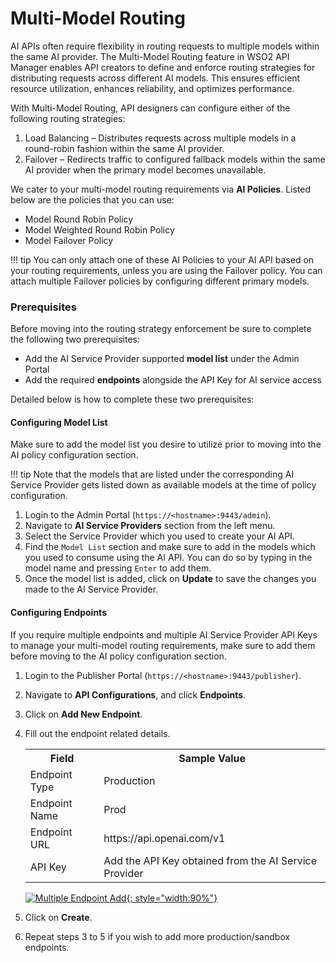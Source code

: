 # Multi-Model Routing

AI APIs often require flexibility in routing requests to multiple models within the same AI provider. The Multi-Model Routing feature in WSO2 API Manager enables API creators to define and enforce routing strategies for distributing requests across different AI models. This ensures efficient resource utilization, enhances reliability, and optimizes performance.

With Multi-Model Routing, API designers can configure either of the following routing strategies:

1. Load Balancing – Distributes requests across multiple models in a round-robin fashion within the same AI provider.
2. Failover – Redirects traffic to configured fallback models within the same AI provider when the primary model becomes unavailable.

We cater to your multi-model routing requirements via **AI Policies**. Listed below are the policies that you can use:

- Model Round Robin Policy
- Model Weighted Round Robin Policy
- Model Failover Policy

!!! tip
     You can only attach one of these AI Policies to your AI API based on your routing requirements, unless you are using the Failover policy. You can attach multiple Failover policies by configuring different primary models.

### Prerequisites

Before moving into the routing strategy enforcement be sure to complete the following two prerequisites:

- Add the AI Service Provider supported **model list** under the Admin Portal
- Add the required **endpoints** alongside the API Key for AI service access

Detailed below is how to complete these two prerequisites:

#### Configuring Model List

Make sure to add the model list you desire to utilize prior to moving into the AI policy configuration section.

!!! tip
     Note that the models that are listed under the corresponding AI Service Provider gets listed down as available models at the time of policy configuration. 

1. Login to the Admin Portal (`https://<hostname>:9443/admin`).
2. Navigate to **AI Service Providers** section from the left menu.
3. Select the Service Provider which you used to create your AI API.
4. Find the `Model List` section and make sure to add in the models which you used to consume using the AI API. You can do so by typing in the model name and pressing `Enter` to add them.
5. Once the model list is added, click on **Update** to save the changes you made to the AI Service Provider.

#### Configuring Endpoints

If you require multiple endpoints and multiple AI Service Provider API Keys to manage your multi-model routing requirements, make sure to add them before moving to the AI policy configuration section.

1. Login to the Publisher Portal (`https://<hostname>:9443/publisher`).
2. Navigate to **API Configurations**, and click **Endpoints**.
3. Click on **Add New Endpoint**.
4. Fill out the endpoint related details.

    <table>
        <tr>
            <th>Field</td>
            <th>Sample Value</td>
        </tr>
        <tr>
            <td>Endpoint Type</td>
            <td>Production</td>
        </tr>
        <tr>
            <td>Endpoint Name</td>
            <td>Prod</th>
        </tr>
        <tr>
            <td>Endpoint URL</td>
            <td>https://api.openai.com/v1</td>
        </tr>
        <tr>
            <td>API Key</td>
            <td>Add the API Key obtained from the AI Service Provider</td>
        </tr>
    </table>

    [![Multiple Endpoint Add]({{base_path}}/assets/img/learn/ai-gateway/endpoint-add.png){: style="width:90%"}]({{base_path}}/assets/img/learn/ai-gateway/endpoint-add.png)

5. Click on **Create**.
6. Repeat steps 3 to 5 if you wish to add more production/sandbox endpoints.
